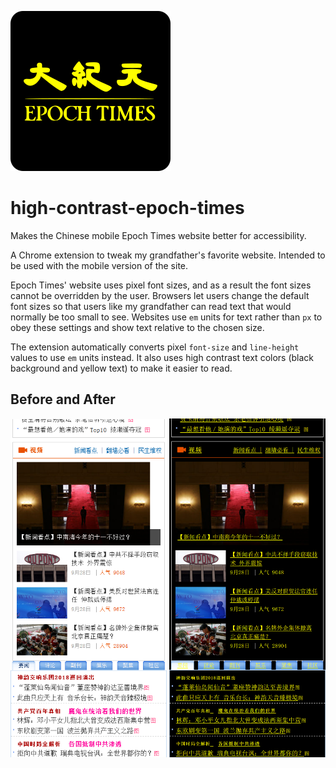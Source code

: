 ![Epoch Times logo with high contrast colors](icons/icon.svg)

# high-contrast-epoch-times

Makes the Chinese mobile Epoch Times website better for accessibility.

A Chrome extension to tweak my grandfather's favorite website.
Intended to be used with the mobile version of the site.

Epoch Times' website uses pixel font sizes, and as a result the font sizes
cannot be overridden by the user. Browsers let users change the default font
sizes so that users like my grandfather can read text that would normally be
too small to see. Websites use `em` units for text rather than `px` to obey
these settings and show text relative to the chosen size.

The extension automatically converts pixel `font-size` and `line-height` values
to use `em` units instead. It also uses high contrast text colors (black
background and yellow text) to make it easier to read.

## Before and After

<img src="art/before.png" style="width:calc(50% - 2px)" alt="Epoch times site before changes">
<img src="art/after.png" style="width:calc(50% - 2px)" alt="Epoch times site after changes">
